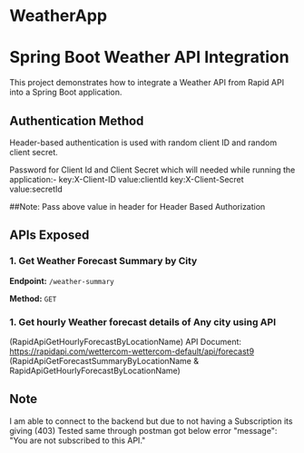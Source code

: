 # WeatherApp
# Spring Boot Weather API Integration

This project demonstrates how to integrate a Weather API from Rapid API into a Spring Boot application.

## Authentication Method

Header-based authentication is used with random client ID and random client secret.

Password for Client Id and Client Secret which will needed while running the application:-
key:X-Client-ID value:clientId
key:X-Client-Secret value:secretId

##Note: Pass above value in header for Header Based Authorization

## APIs Exposed

### 1. Get Weather Forecast Summary by City

**Endpoint:** `/weather-summary`

**Method:** `GET`

### 1. Get hourly Weather forecast details of Any city using API

(RapidApiGetHourlyForecastByLocationName)
API Document: https://rapidapi.com/wettercom-wettercom-default/api/forecast9
(RapidApiGetForecastSummaryByLocationName &
RapidApiGetHourlyForecastByLocationName)


## Note
I am able to connect to the backend but due to not having a Subscription its giving (403) 
Tested same through postman got below error
"message": "You are not subscribed to this API."

